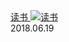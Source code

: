<div class="card">
    <a href="book/index.md" style="display:block">
        读书
        <img src="http://hbfile.b0.upaiyun.com/img/home/banner/1dc63d4edec4996871a44f5d7e8c9cde361d53989b246" class="card-img" alt="读书" />
        <a class="card-time">2018.06.19</a>
    </a>
</div>
